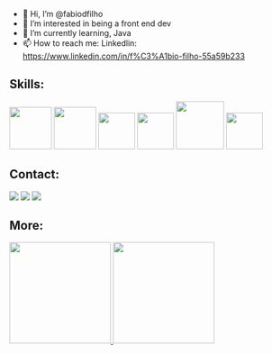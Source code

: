 - 👋 Hi, I’m @fabiodfilho
- 👀 I’m interested in being a front end dev
- 🌱 I’m currently learning, Java 
- 📫 How to reach me: Linkedlin: https://www.linkedin.com/in/f%C3%A1bio-filho-55a59b233

## Skills:
 <img src="https://cdn.jsdelivr.net/gh/devicons/devicon/icons/mysql/mysql-plain-wordmark.svg" width="75" height="75"/> <img src="https://cdn.jsdelivr.net/gh/devicons/devicon/icons/java/java-plain-wordmark.svg" width="75" height="75"/> <img src="https://cdn.jsdelivr.net/gh/devicons/devicon/icons/python/python-plain-wordmark.svg" width="65" height="65"/> <img src="https://cdn.jsdelivr.net/gh/devicons/devicon/icons/javascript/javascript-plain.svg" width="65" height="65"/> <img src="https://cdn.jsdelivr.net/gh/devicons/devicon/icons/amazonwebservices/amazonwebservices-plain-wordmark.svg" width="85" height="85"/> <img src="https://cdn.jsdelivr.net/gh/devicons/devicon/icons/figma/figma-original.svg" width="65" height="65" />
          
## Contact:

<div>
<a href="https://www.instagram.com/fabiodfilho/" target="_blank"><img loading="lazy" src="https://img.shields.io/badge/-Instagram-%23E4405F?style=for-the-badge&logo=instagram&logoColor=white" target="_blank"></a>
<a href = "mailto:fabiojosedantasfilho@gmail.com"><img loading="lazy" src="https://img.shields.io/badge/Gmail-D14836?style=for-the-badge&logo=gmail&logoColor=white" target="_blank"></a>
<a href="https://www.linkedin.com/in/f%C3%A1bio-filho-55a59b233/" target="_blank"><img loading="lazy" src="https://img.shields.io/badge/-LinkedIn-%230077B5?style=for-the-badge&logo=linkedin&logoColor=white" target="_blank"></a>   
</div>          

## More:
          
<div>
<a href="https://github.com/fabiodfilho">
<img loading="lazy" height="180em" src="https://github-readme-stats.vercel.app/api/top-langs/?username=fabiodfilho&layout=compact&langs_count=7&theme=dracula"/>
<img loading="lazy" height="180em" src="https://github-readme-stats.vercel.app/api?username=fabiodfilho&show_icons=true&theme=dracula&include_all_commits=true&count_private=true"/>
</div>                  
          
          

          
          
          
          
          
          
          


